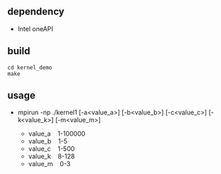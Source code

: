 ## dependency
- Intel oneAPI

## build
```shell
cd kernel_demo
make
```

## usage
- mpirun -np <nprocs> ./kernel1 [-a<value_a>] [-b<value_b>] [-c<value_c>] [-k<value_k>] [-m<value_m>]
    - value_a   &nbsp;&nbsp;&nbsp;1-100000
    - value_b   &nbsp;&nbsp;&nbsp;1-5
    - value_c   &nbsp;&nbsp;&nbsp;1-500
    - value_k   &nbsp;&nbsp;&nbsp;8-128
    - value_m   &nbsp;&nbsp;&nbsp;0-3
    
